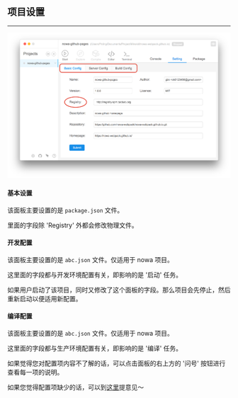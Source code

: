 ##  项目设置

---
<img src="sc_operation_9.png" width="800">


#### 基本设置

该面板主要设置的是 `package.json` 文件。

里面的字段除 'Registry' 外都会修改物理文件。

#### 开发配置

该面板主要设置的是 `abc.json` 文件。仅适用于 nowa 项目。

这里面的字段都与开发环境配置有关，即影响的是 '启动' 任务。

如果用户启动了该项目，同时又修改了这个面板的字段。那么项目会先停止，然后重新启动以便适用新配置。

#### 编译配置

该面板主要设置的是 `abc.json` 文件。仅适用于 nowa 项目。

这里面的字段都与生产环境配置有关，即影响的是 '编译' 任务。

如果觉得您对配置项内容不了解的话，可以点击面板的右上方的 '问号' 按钮进行查看每一项的说明。

如果您觉得配置项缺少的话，可以到[这里](https://github.com/nowa-webpack/nowa-gui/issues/new)提意见～

